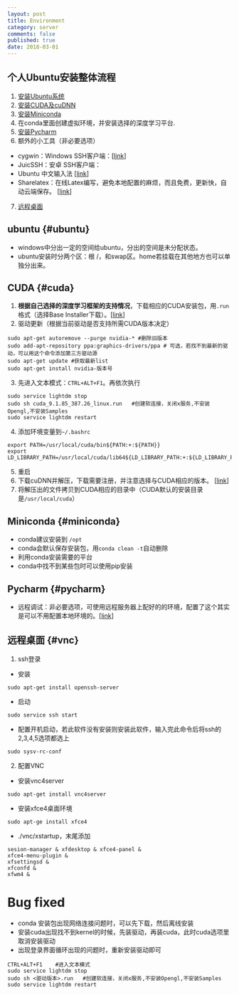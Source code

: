 ```yaml
---
layout: post
title: Environment
category: server
comments: false
published: true
date: 2018-03-01
---
```


## 个人Ubuntu安装整体流程
1. [安装Ubuntu系统](#ubuntu)
2. [安装CUDA及cuDNN](#cuda)
3. [安装Miniconda](#miniconda)
4. 在conda里面创建虚拟环境，并安装选择的深度学习平台.
5. [安装Pycharm](#pycharm)
6. 额外的小工具（非必要选项）
 * cygwin：Windows SSH客户端：[[link](http://blog.csdn.net/chunleixiahe/article/details/55666792)]
 * JuicSSH：安卓 SSH客户端：
 * Ubuntu 中文输入法 [[link](http://blog.csdn.net/u011795345/article/details/53041707)]
 * Sharelatex：在线Latex编写，避免本地配置的麻烦，而且免费，更新快，自动云端保存。 [[link](https://www.sharelatex.com)]
7. [远程桌面](#vnc)


## ubuntu {#ubuntu}
* windows中分出一定的空间给ubuntu，分出的空间是未分配状态。
* ubuntu安装时分两个区：根 /，和swap区。home若挂载在其他地方也可以单独分出来。

## CUDA {#cuda}
1. **根据自己选择的深度学习框架的支持情况**，下载相应的CUDA安装包，用<code>.run</code>格式（选择Base Installer下载）。[[link](https://developer.nvidia.com/cuda-downloads)]
2. 驱动更新（根据当前驱动是否支持所需CUDA版本决定）
```
sudo apt-get autoremove --purge nvidia-* #删除旧版本
sudo add-apt-repository ppa:graphics-drivers/ppa # 可选，若找不到最新的驱动，可以用这个命令添加第三方驱动源
sudo apt-get update #获取最新list
sudo apt-get install nvidia-版本号
```
3. 先进入文本模式：<code>CTRL+ALT+F1</code>。再依次执行
```
sudo service lightdm stop
sudo sh cuda_9.1.85_387.26_linux.run   #创建软连接，关闭x服务,不安装Opengl,不安装Samples
sudo service lightdm restart
```

4. 添加环境变量到<code>~/.bashrc</code>
```
export PATH=/usr/local/cuda/bin${PATH:+:${PATH}}
export LD_LIBRARY_PATH=/usr/local/cuda/lib64${LD_LIBRARY_PATH:+:${LD_LIBRARY_PATH}}
```
5. 重启
6. 下载cuDNN并解压，下载需要注册，并注意选择与CUDA相应的版本。 [[link](https://developer.nvidia.com/cudnn)]
7. 将解压出的文件拷贝到CUDA相应的目录中（CUDA默认的安装目录是<code>/usr/local/cuda</code>）

## Miniconda {#miniconda}
 * conda建议安装到 <code>/opt</code>
 * conda会默认保存安装包，用<code>conda clean -t</code>自动删除
 * 利用conda安装需要的平台
 * conda中找不到某些包时可以使用pip安装

## Pycharm {#pycharm}
* 远程调试：非必要选项，可使用远程服务器上配好的的环境，配置了这个其实是可以不用配置本地环境的。[[link](https://www.jianshu.com/p/79df9ac88e96)]

## 远程桌面 {#vnc}
 1. ssh登录
* 安装
 ```
 sudo apt-get install openssh-server
 ```
* 启动
```
sudo service ssh start
```
* 配置开机启动，若此软件没有安装则安装此软件，输入完此命令后将ssh的2,3,4,5选项都选上
```
sudo sysv-rc-conf
```

 2. 配置VNC
* 安装vnc4server
```
sudo apt-get install vnc4server
```
* 安装xfce4桌面环境
```
sudo apt-ge install xfce4
```
* ./vnc/xstartup，末尾添加
```
sesion-manager & xfdesktop & xfce4-panel &
xfce4-menu-plugin &
xfsettingsd &
xfconfd &
xfwm4 &
```


 # Bug fixed
  * conda 安装包出现网络连接问题时，可以先下载，然后离线安装
  * 安装cuda出现找不到kernel的时候，先装驱动，再装cuda，此时cuda选项里取消安装驱动
  * 出现登录界面循环出现的问题时，重新安装驱动即可
  ```
  CTRL+ALT+F1    #进入文本模式
  sudo service lightdm stop
  sudo sh <驱动版本>.run   #创建软连接，关闭x服务,不安装Opengl,不安装Samples
  sudo service lightdm restart
  ```
